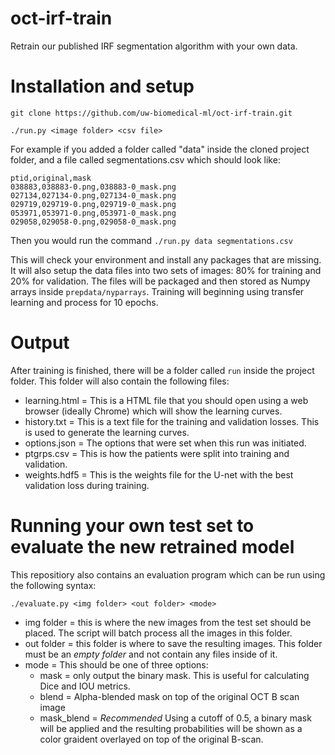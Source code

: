 # oct-irf-train

Retrain our published IRF segmentation algorithm with your own data. 

# Installation and setup

```
git clone https://github.com/uw-biomedical-ml/oct-irf-train.git

./run.py <image folder> <csv file>
```

For example if you added a folder called "data" inside the cloned project folder, and a file called segmentations.csv which should look like:

```
ptid,original,mask
038883,038883-0.png,038883-0_mask.png
027134,027134-0.png,027134-0_mask.png
029719,029719-0.png,029719-0_mask.png
053971,053971-0.png,053971-0_mask.png
029058,029058-0.png,029058-0_mask.png
```

Then you would run the command `./run.py data segmentations.csv`

This will check your environment and install any packages that are missing. It will also setup the data files into two sets of images: 80% for training and 20% for validation. The files will be packaged and then stored as Numpy arrays inside `prepdata/nyparrays`. Training will beginning using transfer learning and process for 10 epochs. 

# Output

After training is finished, there will be a folder called `run` inside the project folder. This folder will also contain the following files:

- learning.html = This is a HTML file that you should open using a web browser (ideally Chrome) which will show the learning curves.
- history.txt = This is a text file for the training and validation losses. This is used to generate the learning curves.
- options.json = The options that were set when this run was initiated.
- ptgrps.csv = This is how the patients were split into training and validation.
- weights.hdf5 = This is the weights file for the U-net with the best validation loss during training. 

# Running your own test set to evaluate the new retrained model

This repositiory also contains an evaluation program which can be run using the following syntax:

```
./evaluate.py <img folder> <out folder> <mode>
```

- img folder = this is where the new images from the test set should be placed. The script will batch process all the images in this folder.
- out folder = this folder is where to save the resulting images. This folder must be an *empty folder* and not contain any files inside of it.
- mode = This should be one of three options:
  - mask = only output the binary mask. This is useful for calculating Dice and IOU metrics.
  - blend = Alpha-blended mask on top of the original OCT B scan image
  - mask_blend = *Recommended* Using a cutoff of 0.5, a binary mask will be applied and the resulting probabilities will be shown as a color graident overlayed on top of the original B-scan.
  
